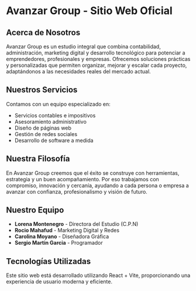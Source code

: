# Avanzar Group - Sitio Web Oficial

## Acerca de Nosotros

Avanzar Group es un estudio integral que combina contabilidad, administración, marketing digital y desarrollo tecnológico para potenciar a emprendedores, profesionales y empresas. Ofrecemos soluciones prácticas y personalizadas que permiten organizar, mejorar y escalar cada proyecto, adaptándonos a las necesidades reales del mercado actual.

## Nuestros Servicios

Contamos con un equipo especializado en:
- Servicios contables e impositivos
- Asesoramiento administrativo
- Diseño de páginas web
- Gestión de redes sociales
- Desarrollo de software a medida

## Nuestra Filosofía

En Avanzar Group creemos que el éxito se construye con herramientas, estrategia y un buen acompañamiento. Por eso trabajamos con compromiso, innovación y cercanía, ayudando a cada persona o empresa a avanzar con confianza, profesionalismo y visión de futuro.

## Nuestro Equipo

- **Lorena Montenegro** - Directora del Estudio (C.P.N)
- **Rocio Mahafud** - Marketing Digital y Redes
- **Carolina Moyano** - Diseñadora Gráfica
- **Sergio Martin Garcia** - Programador

## Tecnologías Utilizadas

Este sitio web está desarrollado utilizando React + Vite, proporcionando una experiencia de usuario moderna y eficiente.
